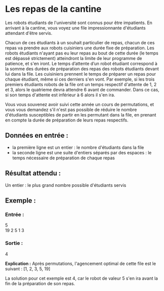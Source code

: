 # Les repas de la cantine

Les robots étudiants de l'université sont connus pour être impatients. En arrivant à la cantine, vous voyez une file impressionnante d'étudiants attendant d'être servis.

Chacun de ces étudiants à un souhait particulier de repas, chacun de ces repas va prendre aux robots cuisiniers une durée fixe de préparation. Les robots étudiants n'ayant pas eu leur repas au bout de cette durée (le temps est dépassé strictement) atteindront la limite de leur programme de patience, et s'en iront. Le temps d’attente d’un robot étudiant correspond à la somme des durées de préparation des repas des robots étudiants devant lui dans la file. Les cuisiniers prennent le temps de préparer un repas pour chaque étudiant, même si ces derniers s'en vont. Par exemple, si les trois premiers étudiants robots de la file ont un temps respectif d'attente de 1, 2 et 3, alors le quatrieme devra attendre 6 avant de commander. Dans ce cas, si son temps d'attente est inférieur à 6 alors il s'en ira.

Vous vous souvenez avoir suivi cette année un cours de permutations, et vous vous demandez s'il n'est pas possible de réduire le nombre d'étudiants susceptibles de partir en les permutant dans la file, en prenant en compte la durée de préparation de leurs repas respectifs.

## Données en entrée :

* la première ligne est un entier : le nombre d'étudiants dans la file
* la seconde ligne est une suite d'entiers séparés par des espaces : le temps nécessaire de préparation de chaque repas

## Résultat attendu :

Un entier : le plus grand nombre possible d'étudiants servis

## Exemple :

### Entrée :

5  
19 2 5 1 3

### Sortie :

4

**Explication :** Après permutations, l'agencement optimal de cette file est le suivant : [1, 2, 3, 5, 19]

La solution pour cet exemple est 4, car le robot de valeur 5 s'en ira avant la fin de la préparation de son repas.